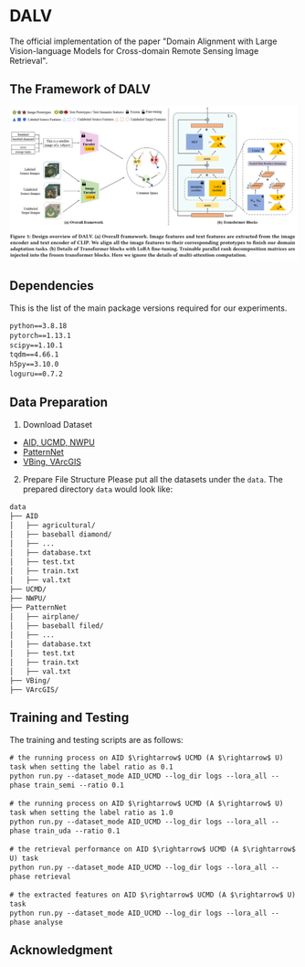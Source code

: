 # DALV
The official implementation of the paper "Domain Alignment with Large Vision-language Models for Cross-domain Remote Sensing Image Retrieval".


## The Framework of DALV
<p align="middle">
<img src="pics/framework.png" width="1000">
</p>


## Dependencies
This is the list of the main package versions required for our experiments.

```txt
python==3.8.18
pytorch==1.13.1
scipy==1.10.1
tqdm==4.66.1
h5py==3.10.0
loguru==0.7.2
```

## Data Preparation
1. Download Dataset
* [AID, UCMD, NWPU](https://github.com/GeoRSAI/PCLUDA)
* [PatternNet](https://sites.google.com/view/zhouwx/dataset)
* [VBing, VArcGIS](https://faculty.csu.edu.cn/houdongyang/en/zdylm/198203/list/index.htm)

2. Prepare File Structure
Please put all the datasets under the ```data```. The prepared directory ```data``` would look like:
```
data
├── AID
│   ├── agricultural/
│   ├── baseball diamond/
│   ├── ...
│   ├── database.txt
│   ├── test.txt
│   ├── train.txt
│   ├── val.txt
├── UCMD/
├── NWPU/
├── PatternNet
│   ├── airplane/
│   ├── baseball filed/
│   ├── ...
│   ├── database.txt
│   ├── test.txt
│   ├── train.txt
│   ├── val.txt
├── VBing/
├── VArcGIS/
```

## Training and Testing 
The training and testing scripts are as follows:
```
# the running process on AID $\rightarrow$ UCMD (A $\rightarrow$ U) task when setting the label ratio as 0.1
python run.py --dataset_mode AID_UCMD --log_dir logs --lora_all --phase train_semi --ratio 0.1

# the running process on AID $\rightarrow$ UCMD (A $\rightarrow$ U) task when setting the label ratio as 1.0
python run.py --dataset_mode AID_UCMD --log_dir logs --lora_all --phase train_uda --ratio 0.1

# the retrieval performance on AID $\rightarrow$ UCMD (A $\rightarrow$ U) task
python run.py --dataset_mode AID_UCMD --log_dir logs --lora_all --phase retrieval

# the extracted features on AID $\rightarrow$ UCMD (A $\rightarrow$ U) task
python run.py --dataset_mode AID_UCMD --log_dir logs --lora_all --phase analyse
```

## Acknowledgment
